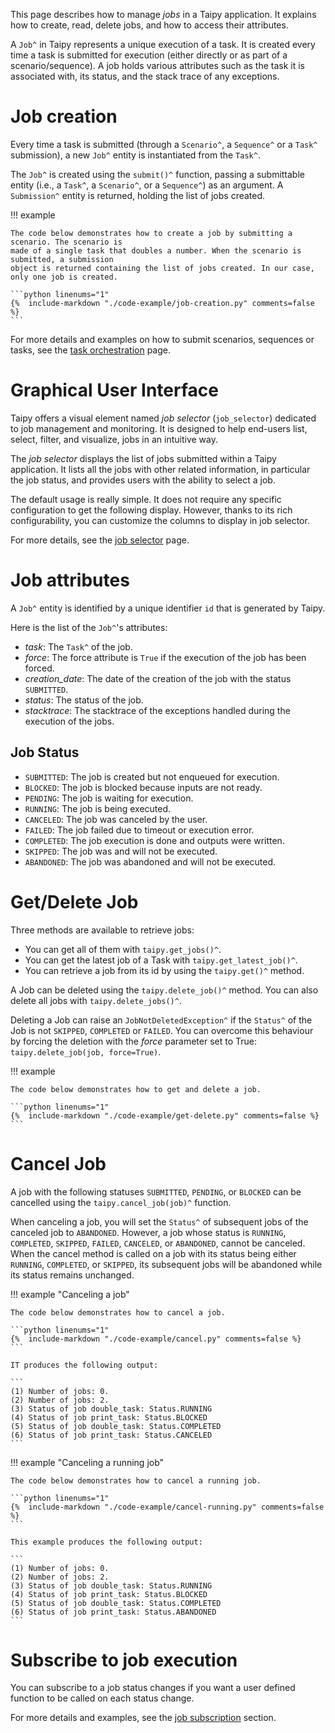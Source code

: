 This page describes how to manage *jobs* in a Taipy application. It explains how to create, read,
delete jobs, and how to access their attributes.

A `Job^` in Taipy represents a unique execution of a task. It is created every time a task is
submitted for execution (either directly or as part of a scenario/sequence). A job holds various
attributes such as the task it is associated with, its status, and the stack trace of any
exceptions.

# Job creation

Every time a task is submitted (through a `Scenario^`, a `Sequence^` or a `Task^` submission),
a new `Job^` entity is instantiated from the `Task^`.

The `Job^` is created using the `submit()^` function, passing a submittable entity (i.e., a
`Task^`, a `Scenario^`, or a `Sequence^`) as an argument. A `Submission^` entity is returned,
holding the list of jobs created.

!!! example

    The code below demonstrates how to create a job by submitting a scenario. The scenario is
    made of a single task that doubles a number. When the scenario is submitted, a submission
    object is returned containing the list of jobs created. In our case, only one job is created.

    ```python linenums="1"
    {%  include-markdown "./code-example/job-creation.py" comments=false %}
    ```

For more details and examples on how to submit scenarios, sequences or tasks, see the
[task orchestration](../../task-orchestration/scenario-submission.md) page.


# Graphical User Interface

Taipy offers a visual element named *job selector* (`job_selector`) dedicated to job management
and monitoring. It is designed to help end-users list, select, filter, and visualize, jobs in
an intuitive way.

The *job selector* displays the list of jobs submitted within a Taipy application. It lists all
the jobs with other related information, in particular the job status, and provides users with
the ability to select a job.

The default usage is really simple. It does not require any specific configuration to get
the following display. However, thanks to its rich configurability, you can customize the
columns to display in job selector.

For more details, see the [job selector](../../../../refmans/gui/viselements/corelements/job_selector.md) page.

# Job attributes
A `Job^` entity ìs identified by a unique identifier `id` that is generated by Taipy.

Here is the list of the `Job^`'s attributes:

- _task_: The `Task^` of the job.
- _force_: The force attribute is `True` if the execution of the job has been forced.
- _creation_date_: The date of the creation of the job with the status `SUBMITTED`.
- _status_: The status of the job.
- _stacktrace_: The stacktrace of the exceptions handled during the execution of the jobs.

## Job Status

- `SUBMITTED`: The job is created but not enqueued for execution.
- `BLOCKED`: The job is blocked because inputs are not ready.
- `PENDING`: The job is waiting for execution.
- `RUNNING`: The job is being executed.
- `CANCELED`: The job was canceled by the user.
- `FAILED`: The job failed due to timeout or execution error.
- `COMPLETED`: The job execution is done and outputs were written.
- `SKIPPED`: The job was and will not be executed.
- `ABANDONED`: The job was abandoned and will not be executed.

# Get/Delete Job

Three methods are available to retrieve jobs:

- You can get all of them with `taipy.get_jobs()^`.
- You can get the latest job of a Task with `taipy.get_latest_job()^`.
- You can retrieve a job from its id by using the `taipy.get()^` method.

A Job can be deleted using the `taipy.delete_job()^` method. You can also delete all jobs
with `taipy.delete_jobs()^`.

Deleting a Job can raise an `JobNotDeletedException^` if the `Status^` of the Job is not
`SKIPPED`, `COMPLETED` or `FAILED`. You can overcome this behaviour by forcing the deletion
with the _force_ parameter set to True: `taipy.delete_job(job, force=True)`.

!!! example

    The code below demonstrates how to get and delete a job.

    ```python linenums="1"
    {%  include-markdown "./code-example/get-delete.py" comments=false %}
    ```

# Cancel Job

A job with the following statuses `SUBMITTED`, `PENDING`, or `BLOCKED` can be cancelled
using the `taipy.cancel_job(job)^` function.

When canceling a job, you will set the `Status^` of subsequent jobs of the canceled job
to `ABANDONED`. However, a job whose status is `RUNNING`, `COMPLETED`, `SKIPPED`, `FAILED`,
`CANCELED`, or `ABANDONED`, cannot be canceled.
When the cancel method is called on a job with its status being either `RUNNING`, `COMPLETED`,
or `SKIPPED`, its subsequent jobs will be abandoned while its status remains unchanged.

!!! example "Canceling a job"

    The code below demonstrates how to cancel a job.

    ```python linenums="1"
    {%  include-markdown "./code-example/cancel.py" comments=false %}
    ```

    IT produces the following output:

    ```
    (1) Number of jobs: 0.
    (2) Number of jobs: 2.
    (3) Status of job double_task: Status.RUNNING
    (4) Status of job print_task: Status.BLOCKED
    (5) Status of job double_task: Status.COMPLETED
    (6) Status of job print_task: Status.CANCELED
    ```

!!! example "Canceling a running job"

    The code below demonstrates how to cancel a running job.

    ```python linenums="1"
    {%  include-markdown "./code-example/cancel-running.py" comments=false %}
    ```

    This example produces the following output:

    ```
    (1) Number of jobs: 0.
    (2) Number of jobs: 2.
    (3) Status of job double_task: Status.RUNNING
    (4) Status of job print_task: Status.BLOCKED
    (5) Status of job double_task: Status.COMPLETED
    (6) Status of job print_task: Status.ABANDONED
    ```

# Subscribe to job execution

You can subscribe to a job status changes if you want a user defined function
to be called on each status change.

For more details and examples, see the
[job subscription](../../task-orchestration/scenario-submission.md#subscribe-to-job-execution)
section.
